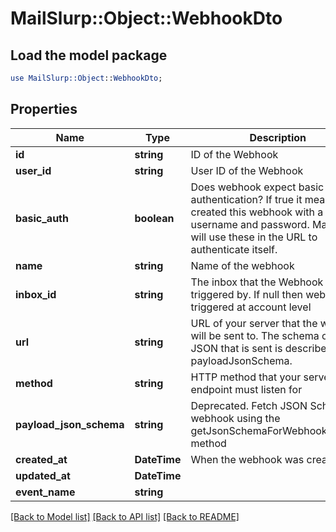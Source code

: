 # MailSlurp::Object::WebhookDto

## Load the model package
```perl
use MailSlurp::Object::WebhookDto;
```

## Properties
Name | Type | Description | Notes
------------ | ------------- | ------------- | -------------
**id** | **string** | ID of the Webhook | 
**user_id** | **string** | User ID of the Webhook | 
**basic_auth** | **boolean** | Does webhook expect basic authentication? If true it means you created this webhook with a username and password. MailSlurp will use these in the URL to authenticate itself. | 
**name** | **string** | Name of the webhook | [optional] 
**inbox_id** | **string** | The inbox that the Webhook will be triggered by. If null then webhook triggered at account level | [optional] 
**url** | **string** | URL of your server that the webhook will be sent to. The schema of the JSON that is sent is described by the payloadJsonSchema. | 
**method** | **string** | HTTP method that your server endpoint must listen for | 
**payload_json_schema** | **string** | Deprecated. Fetch JSON Schema for webhook using the getJsonSchemaForWebhookPayload method | 
**created_at** | **DateTime** | When the webhook was created | 
**updated_at** | **DateTime** |  | 
**event_name** | **string** |  | [optional] 

[[Back to Model list]](../README#documentation-for-models) [[Back to API list]](../README#documentation-for-api-endpoints) [[Back to README]](../README)


